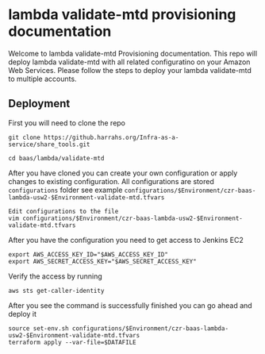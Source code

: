# lambda validate-mtd provisioning documentation

Welcome to lambda validate-mtd Provisioning documentation. This repo will deploy lambda validate-mtd with all related configuratino on your Amazon Web Services. Please follow the steps to deploy your lambda validate-mtd to multiple accounts. 

## Deployment
First you will need to  clone the repo
```
git clone https://github.harrahs.org/Infra-as-a-service/share_tools.git
```

```
cd baas/lambda/validate-mtd
```

After you have cloned you can create your own configuration or apply changes to existing configuration. All configurations are stored `configurations` folder see example `configurations/$Environment/czr-baas-lambda-usw2-$Environment-validate-mtd.tfvars`
```
Edit configurations to the file
vim configurations/$Environment/czr-baas-lambda-usw2-$Environment-validate-mtd.tfvars
```

After you have the configuration you need to get access to Jenkins EC2
```
export AWS_ACCESS_KEY_ID="$AWS_ACCESS_KEY_ID"
export AWS_SECRET_ACCESS_KEY="$AWS_SECRET_ACCESS_KEY"
```

Verify the access by running 
```
aws sts get-caller-identity
```


After you see the command is successfully finished you can go ahead and deploy it
```
source set-env.sh configurations/$Environment/czr-baas-lambda-usw2-$Environment-validate-mtd.tfvars
terraform apply --var-file=$DATAFILE
```